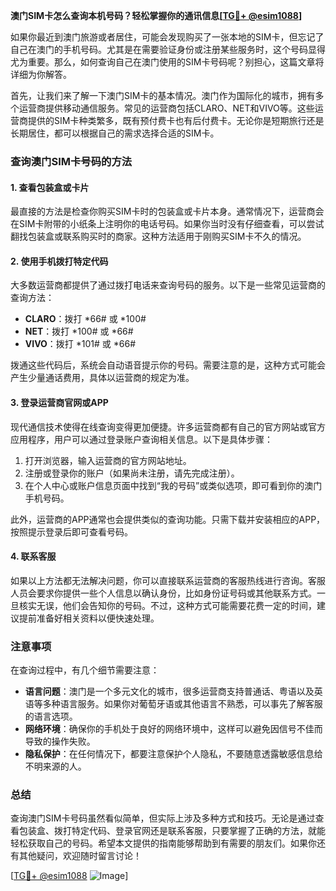 **澳门SIM卡怎么查询本机号码？轻松掌握你的通讯信息[[TG💪+ @esim1088](https://t.me/s/esim1088)]**

如果你最近到澳门旅游或者居住，可能会发现购买了一张本地的SIM卡，但忘记了自己在澳门的手机号码。尤其是在需要验证身份或注册某些服务时，这个号码显得尤为重要。那么，如何查询自己在澳门使用的SIM卡号码呢？别担心，这篇文章将详细为你解答。

首先，让我们来了解一下澳门SIM卡的基本情况。澳门作为国际化的城市，拥有多个运营商提供移动通信服务。常见的运营商包括CLARO、NET和VIVO等。这些运营商提供的SIM卡种类繁多，既有预付费卡也有后付费卡。无论你是短期旅行还是长期居住，都可以根据自己的需求选择合适的SIM卡。

### **查询澳门SIM卡号码的方法**

#### **1. 查看包装盒或卡片**
最直接的方法是检查你购买SIM卡时的包装盒或卡片本身。通常情况下，运营商会在SIM卡附带的小纸条上注明你的电话号码。如果你当时没有仔细查看，可以尝试翻找包装盒或联系购买时的商家。这种方法适用于刚购买SIM卡不久的情况。

#### **2. 使用手机拨打特定代码**
大多数运营商都提供了通过拨打电话来查询号码的服务。以下是一些常见运营商的查询方法：

- **CLARO**：拨打 *66# 或 *100#
- **NET**：拨打 *100# 或 *66#
- **VIVO**：拨打 *101# 或 *66#

拨通这些代码后，系统会自动语音提示你的号码。需要注意的是，这种方式可能会产生少量通话费用，具体以运营商的规定为准。

#### **3. 登录运营商官网或APP**
现代通信技术使得在线查询变得更加便捷。许多运营商都有自己的官方网站或官方应用程序，用户可以通过登录账户查询相关信息。以下是具体步骤：

1. 打开浏览器，输入运营商的官方网站地址。
2. 注册或登录你的账户（如果尚未注册，请先完成注册）。
3. 在个人中心或账户信息页面中找到“我的号码”或类似选项，即可看到你的澳门手机号码。

此外，运营商的APP通常也会提供类似的查询功能。只需下载并安装相应的APP，按照提示登录后即可查看号码。

#### **4. 联系客服**
如果以上方法都无法解决问题，你可以直接联系运营商的客服热线进行咨询。客服人员会要求你提供一些个人信息以确认身份，比如身份证号码或其他联系方式。一旦核实无误，他们会告知你的号码。不过，这种方式可能需要花费一定的时间，建议提前准备好相关资料以便快速处理。

### **注意事项**

在查询过程中，有几个细节需要注意：

- **语言问题**：澳门是一个多元文化的城市，很多运营商支持普通话、粤语以及英语等多种语言服务。如果你对葡萄牙语或其他语言不熟悉，可以事先了解客服的语言选项。
- **网络环境**：确保你的手机处于良好的网络环境中，这样可以避免因信号不佳而导致的操作失败。
- **隐私保护**：在任何情况下，都要注意保护个人隐私，不要随意透露敏感信息给不明来源的人。

### **总结**

查询澳门SIM卡号码虽然看似简单，但实际上涉及多种方式和技巧。无论是通过查看包装盒、拨打特定代码、登录官网还是联系客服，只要掌握了正确的方法，就能轻松获取自己的号码。希望本文提供的指南能够帮助到有需要的朋友们。如果你还有其他疑问，欢迎随时留言讨论！

[[TG💪+ @esim1088](https://t.me/s/esim1088) ![Image](https://i.postimg.cc/4NQfJmqS/Snipaste-2025-05-13-00-14-12.png)]